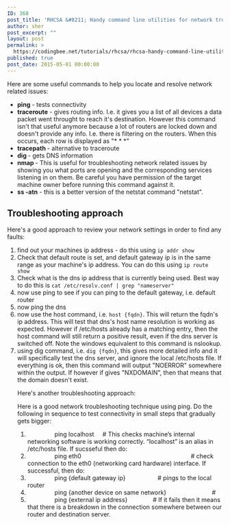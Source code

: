 ```yaml
---
ID: 368
post_title: 'RHCSA &#8211; Handy command line utilities for network troubleshooting'
author: sher
post_excerpt: ""
layout: post
permalink: >
  https://codingbee.net/tutorials/rhcsa/rhcsa-handy-command-line-utilities-for-network-troubleshooting
published: true
post_date: 2015-05-01 00:00:00
---
```

Here are some useful commands to help you locate and resolve network related issues:


<ul>
	<li><strong>ping</strong> - tests connectivity</li>
	<li><strong>traceroute</strong> - gives routing info. I.e. it gives you a list of all devices a data packet went throught to reach it's destination. However this command isn't that useful anymore because a lot of routers are locked down and doesn't provide any info. I.e. there is filtering on the routers. When this occurs, each row is displayed as "* * *"</li>
	<li><strong>tracepath </strong>- alternative to traceroute</li>
	<li><strong>dig </strong>- gets DNS information</li>
	<li><strong>nmap </strong>- This is useful for troubleshooting network related issues by showing you what ports are opening and the corresponding services listening in on them. Be careful you have permission of the target machine owner before running this command against it.</li>
	<li><strong>ss -atn</strong> - this is a better version of the netstat command "netstat". </li>

</ul>







<h2>Troubleshooting approach</h2>

Here's a good approach to review your network settings in order to find any faults:

<ol>
	<li>find out your machines ip address - do this using <code>ip addr show</code></li>
	<li>Check that default route is set, and default gateway ip is in the same range as your machine's ip address. You can do this using <code>ip route show</code></li>
	<li>Check what is the dns ip address that is currently being used. Best way to do this is <code>cat /etc/resolv.conf | grep "nameserver"</code></li>
	<li>now use ping to see if you can ping to the default gateway, i.e. default router</li>
	<li>now ping the dns</li>
	<li>now use the host command, i.e. <code>host {fqdn}</code>. This will return the fqdn's ip address. This will test that dns's host name resolution is working as expected. However if /etc/hosts already has a matching entry, then the host command will still return a positive result, even if the dns server is switched off. Note the windows equivalent to this command is nslookup.</li>
	<li>using dig command, i.e. <code>dig {fqdn}</code>, this gives more detailed info and it will specifically test the dns server, and ignore the local /etc/hosts file. If everything is ok, then this command will  output "NOERROR" somewhere within the output. If however if gives "NXDOMAIN", then that means that the domain doesn't exist.</li>



Here's another troubleshooting approach:


Here is a good network troubleshooting technique using ping. Do the following in sequence to test connectivity in small steps that gradually gets bigger:
<ol>
	<li>                 ping localhost      # This checks machine’s internal networking software is working correctly. “localhost” is an alias in /etc/hosts file. If sucsseful then do:</li>
	<li>                 ping eth0                                                                  # check connection to the eth0 (networking card hardware) interface. If successful, then do:</li>
	<li>                 ping {default gateway ip}                    # pings to the local router</li>
	<li>                 ping {another device on same network}                            #</li>
	<li>                 ping {external ip address}                # If it fails then it means that there is a breakdown in the connection somewhere between our router and destination server.</li>
</ol>